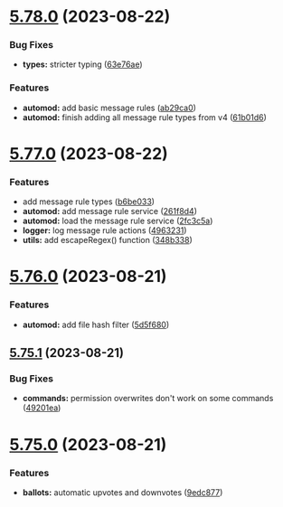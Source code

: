 # [5.78.0](https://github.com/onesoft-sudo/sudobot/compare/v5.77.0...v5.78.0) (2023-08-22)


### Bug Fixes

* **types:** stricter typing ([63e76ae](https://github.com/onesoft-sudo/sudobot/commit/63e76ae6828cd8dd25d1406121f8c655a6fd881b))


### Features

* **automod:** add basic message rules ([ab29ca0](https://github.com/onesoft-sudo/sudobot/commit/ab29ca0c5b000ea8f788078893d9c6152a1d563b))
* **automod:** finish adding all message rule types from v4 ([61b01d6](https://github.com/onesoft-sudo/sudobot/commit/61b01d65e5d0a35068ab255c72f23192058ae0ae))



# [5.77.0](https://github.com/onesoft-sudo/sudobot/compare/v5.76.0...v5.77.0) (2023-08-22)


### Features

* add message rule types ([b6be033](https://github.com/onesoft-sudo/sudobot/commit/b6be033387d5bd164e88a26a800ff1f076104240))
* **automod:** add message rule service ([261f8d4](https://github.com/onesoft-sudo/sudobot/commit/261f8d4c69cbef1614f5458062c222aeb648bdfa))
* **automod:** load the message rule service ([2fc3c5a](https://github.com/onesoft-sudo/sudobot/commit/2fc3c5a9073441871aafdebb3214fa0dfc4cb033))
* **logger:** log message rule actions ([4963231](https://github.com/onesoft-sudo/sudobot/commit/496323145888d93f8f818ab1e170fa0af619b454))
* **utils:** add escapeRegex() function ([348b338](https://github.com/onesoft-sudo/sudobot/commit/348b33851e0c4e1b15a79c40ad98c519ccef84e7))



# [5.76.0](https://github.com/onesoft-sudo/sudobot/compare/v5.75.1...v5.76.0) (2023-08-21)


### Features

* **automod:** add file hash filter ([5d5f680](https://github.com/onesoft-sudo/sudobot/commit/5d5f680b874915f8232a536c161e0063e5855209))



## [5.75.1](https://github.com/onesoft-sudo/sudobot/compare/v5.75.0...v5.75.1) (2023-08-21)


### Bug Fixes

* **commands:** permission overwrites don't work on some commands ([49201ea](https://github.com/onesoft-sudo/sudobot/commit/49201ea312f9b8bc22ee82b41a28ff0e6e233962))



# [5.75.0](https://github.com/onesoft-sudo/sudobot/compare/v5.74.1...v5.75.0) (2023-08-21)


### Features

* **ballots:** automatic upvotes and downvotes ([9edc877](https://github.com/onesoft-sudo/sudobot/commit/9edc877958842c235c90364112f4c8fc541b23c8))



